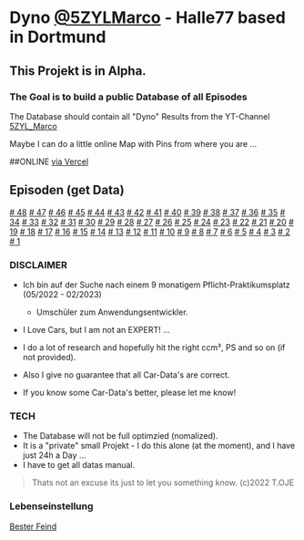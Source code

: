 # Dyno [@5ZYLMarco](https://www.youtube.com/c/5ZYLMarco) - Halle77 based in Dortmund

## This Projekt is in Alpha.

### The Goal is to build a public Database of all Episodes

The Database should contain all "Dyno" Results from the YT-Channel [5ZYL_Marco](https://www.youtube.com/channel/UCNhFsNZQfB2mdM1FoV6q1Kw)

Maybe I can do a little online Map with Pins from where you are ...

##ONLINE
[via Vercel](http://halle77-dyno.vercel.app/)

## Episoden (get Data)

[# 48](https://www.youtube.com/watch?v=fx_mDSNQ17A)
[# 47](https://www.youtube.com/watch?v=-U2iLAAdLb0)
[# 46](https://www.youtube.com/watch?v=BP_DuLkvy5A)
[# 45](https://www.youtube.com/watch?v=VI1e417i130)
[# 44](https://www.youtube.com/watch?v=AcY53Nyh__k)
[# 43](https://www.youtube.com/watch?v=6UB_8KVNDHE)
[# 42](https://www.youtube.com/watch?v=F8mgJAhtEIU)
[# 41](https://www.youtube.com/watch?v=ToyAeBT77BU)
[# 40](https://www.youtube.com/watch?v=tQCr-ilriks)
[# 39](https://www.youtube.com/watch?v=eBir5tD_j04)
[# 38](https://www.youtube.com/watch?v=QfejIrbdLkY)
[# 37](https://www.youtube.com/watch?v=azPKoGILPiQ)
[# 36](https://www.youtube.com/watch?v=rky0umSEMIU)
[# 35](https://www.youtube.com/watch?v=MC0NFzTLJ64)
[# 34](https://www.youtube.com/watch?v=CyXw1IsVFsA)
[# 33](https://www.youtube.com/watch?v=4rPDZ0xLyS4)
[# 32](https://www.youtube.com/watch?v=HO4zip39pl8)
[# 31](https://www.youtube.com/watch?v=xIg7sxloRSA)
[# 30](https://www.youtube.com/watch?v=ILHbfxFF6u4)
[# 29](https://www.youtube.com/watch?v=PgW4HZv5X2c)
[# 28](https://www.youtube.com/watch?v=Q7rKgXCFxms)
[# 27](https://www.youtube.com/watch?v=runp_UMo_gI)
[# 26](https://www.youtube.com/watch?v=fvbykBegO3s)
[# 25](https://www.youtube.com/watch?v=_6cKT9BNgKE)
[# 24](https://www.youtube.com/watch?v=sR_JS37zyNo)
[# 23](https://www.youtube.com/watch?v=0rnMbGcpCLQ)
[# 22](https://www.youtube.com/watch?v=CgfHgEPeKgU)
[# 21](https://www.youtube.com/watch?v=8L9YhVK3dfw)
[# 20](https://www.youtube.com/watch?v=Z_73k9Mxn3c)
[# 19](https://www.youtube.com/watch?v=LZCKyJTHM40)
[# 18](https://www.youtube.com/watch?v=5nfUh6V5adQ)
[# 17](https://www.youtube.com/watch?v=MBoTJRx2S9Q)
[# 16](https://www.youtube.com/watch?v=o9_-y0S3odg)
[# 15](https://www.youtube.com/watch?v=UWzepIKSErU)
[# 14](https://www.youtube.com/watch?v=pdXfTF4kNQQ)
[# 13](https://www.youtube.com/watch?v=0LXYZteQOkE)
[# 12](https://www.youtube.com/watch?v=m1Yfs-ENkC4)
[# 11](https://www.youtube.com/watch?v=AXpFX4AtpbY)
[# 10](https://www.youtube.com/watch?v=Q3uZ8m2ljdo)
[# 9](https://www.youtube.com/watch?v=VIbkf3p4oBE)
[# 8](https://www.youtube.com/watch?v=djQVD9sAPNI)
[# 7](https://www.youtube.com/watch?v=__5KDiJOqa0)
[# 6](https://www.youtube.com/watch?v=l3yIQiLBLdQ)
[# 5](https://www.youtube.com/watch?v=GtusWvFzYaQ)
[# 4](https://www.youtube.com/watch?v=nXnDJVK-cr4)
[# 3](https://www.youtube.com/watch?v=eZ4BLLSVVo8)
[# 2](https://www.youtube.com/watch?v=SrU_Op2Mc2Y)
[# 1](https://www.youtube.com/watch?v=97FspZAbtG8)

### DISCLAIMER

- Ich bin auf der Suche nach einem 9 monatigem Pflicht-Praktikumsplatz (05/2022 - 02/2023)

  - Umschüler zum Anwendungsentwickler.

- I Love Cars, but I am not an EXPERT! ...
- I do a lot of research and hopefully hit the right ccm³, PS and so on (if not provided).
- Also I give no guarantee that all Car-Data's are correct.
- If you know some Car-Data's better, please let me know!

### TECH

- The Database will not be full optimzied (nomalized).
- It is a "private" small Projekt - I do this alone (at the moment), and I have just 24h a Day ...
- I have to get all datas manual.

> Thats not an excuse its just to let you something know.
> (c)2022 T.OJE

### Lebenseinstellung

[Bester Feind](https://www.youtube.com/watch?v=qEdcn-dmL4o)
